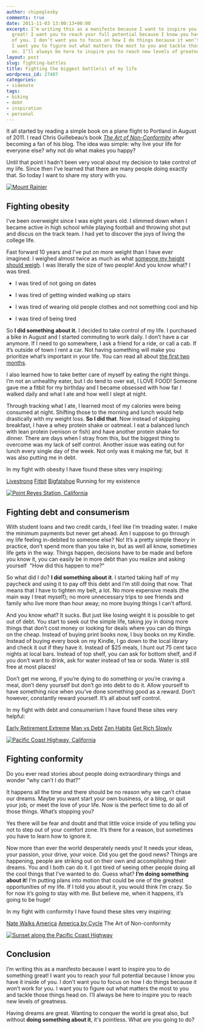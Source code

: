 ```yaml
---
author: chipoglesby
comments: true
date: 2011-11-03 13:00:13+00:00
excerpt: I’m writing this as a manifesto because I want to inspire you to do something
  great! I want you to reach your full potential because I know you have it inside
  of you. I don’t want you to focus on how I do things because it won’t work for you.
  I want you to figure out what matters the most to you and tackle those things head
  on. I’ll always be here to inspire you to reach new levels of greatness.
layout: post
slug: fighting-battles
title: Fighting the biggest battle(s) of my life
wordpress_id: 27487
categories:
- sidenote
tags:
- biking
- debt
- inspiration
- personal
---
```


It all started by reading a simple book on a plane flight to Portland in August of 2011. I read Chris Guillebeau’s book _[The Art of Non-Conformity](http://www.amazon.com/Art-Non-Conformity-Rules-Change-World/dp/0399536108)_ after becoming a fan of his blog. The idea was simple: why live your life for everyone else? why not do what makes you happy?

Until that point I hadn’t been very vocal about my decision to take control of my life. Since then I’ve learned that there are many people doing exactly that. So today I want to share my story with you.

[![Mount Rainier](http://farm7.static.flickr.com/6069/6134699585_ac7bc7c76b.jpg)](http://www.flickr.com/photos/chipoglesby/6134699585/)


## Fighting obesity


I’ve been overweight since I was eight years old. I slimmed down when I became active in high school while playing football and throwing shot put and discus on the track team. I had yet to discover the joys of living the college life.

Fast forward 10 years and I’ve put on more weight than I have ever imagined. I weighed almost twice as much as what [someone my height should weigh](http://www.brianmac.co.uk/idealw.htm). I was literally the size of two people! And you know what? I was tired.



	
  * I was tired of not going on dates

	
  * I was tired of getting winded walking up stairs

	
  * I was tired of wearing old people clothes and not something cool and hip

	
  * I was tired of being tired


So **I did something about it.** I decided to take control of my life. I purchased a bike in August and I started commuting to work daily. I don’t have a car anymore. If I need to go somewhere, I ask a friend for a ride, or call a cab. If it’s outside of town I rent a car. Not having something will make you prioritize what’s important in your life. You can read all about [the first two months](http://www.chipoglesby.com/2011/10/celebrating-two-months-car-free/).

I also learned how to take better care of myself by eating the right things. I’m not an unhealthy eater, but I do tend to over eat, I LOVE FOOD! Someone gave me a fitbit for my birthday and I became obsessed with how far I walked daily and what I ate and how well I slept at night.

Through tracking what I ate, I learned most of my calories were being consumed at night. Shifting those to the morning and lunch would help drastically with my weight loss. **So I did that**. Now instead of skipping breakfast, I have a whey protein shake or oatmeal. I eat a balanced lunch with lean protein (venison or fish) and have another protein shake for dinner. There are days when I stray from this, but the biggest thing to overcome was my lack of self control. Another issue was eating out for lunch every single day of the week. Not only was it making me fat, but  it was also putting me in debt.

In my fight with obesity I have found these sites very inspiring:

[Livestrong](http://www.livestrong.com/blog/blog/bills-success-story/)
[ Fitbit](http://www.fitbit.com)
[ Bigfatshoe](http://www.bigfatshoe.tumblr.com)
Running for my existence

[![Point Reyes Station, California](http://farm7.static.flickr.com/6174/6135222350_92605af3df.jpg)](http://www.flickr.com/photos/chipoglesby/6135222350/)


## Fighting debt and consumerism


With student loans and two credit cards, I feel like I’m treading water. I make the minimum payments but never get ahead. Am I suppose to go through my life feeling in-debited to someone else? No! It’s a pretty simple theory in practice, don’t spend more than you take in, but as well all know, sometimes life gets in the way. Things happen, decisions have to be made and before you know it, you can easily be in more debt than you realize and asking yourself  "How did this happen to me?"

So what did I do? **I did something about it**. I started taking half of my paycheck and using it to pay off this debt and I’m still doing that now. That means that I have to tighten my belt, a lot. No more expensive meals (the main way I treat myself); no more unnecessary trips to see friends and family who live more than hour away; no more buying things I can’t afford.

And you know what? It sucks. But just like losing weight it is possible to get out of debt. You start to seek out the simple life, taking joy in doing more things that don’t cost money or looking for deals where you can do things on the cheap. Instead of buying print books now, I buy books on my Kindle. Instead of buying every book on my Kindle, I go down to the local library and check it out if they have it. Instead of $25 meals, I hunt out 75 cent taco nights at local bars. Instead of top shelf, you can ask for bottom shelf, and if you don’t want to drink, ask for water instead of tea or soda. Water is still free at most places!

Don’t get me wrong, if you’re dying to do something or you’re craving a meal, don’t deny yourself but don’t go into debt to do it. Allow yourself to have something nice when you’ve done something good as a reward. Don’t however, constantly reward yourself. It’s all about self control.

In my fight with debt and consumerism I have found these sites very helpful:

[Early Retirement Extreme](http://earlyretirementextreme.com/how-i-became-financially-independent-in-5-years-part-i.html)
[Man vs Debt](http://manvsdebt.com/about/)
[Zen Habits](http://zenhabits.net/simple-living-manifesto-72-ideas-to-simplify-your-life/)
[Get Rich Slowly](http://www.getrichslowly.org/blog/)

[![Pacific Coast Highway, California](http://farm7.static.flickr.com/6178/6134666947_94b2b59f8f.jpg)](http://www.flickr.com/photos/chipoglesby/6134666947/)


## Fighting conformity


Do you ever read stories about people doing extraordinary things and wonder “why can’t I do that?”

It happens all the time and there should be no reason why we can’t chase our dreams. Maybe you want start your own business, or a blog, or quit your job, or meet the love of your life. Now is the perfect time to do all of those things. What’s stopping you?

Yes there will be fear and doubt and that little voice inside of you telling you not to step out of your comfort zone. It’s there for a reason, but sometimes you have to learn how to ignore it.

Now more than ever the world desperately needs you! It needs your ideas, your passion, your drive, your voice. Did you get the good news? Things are happening, people are striking out on their own and accomplishing their dreams. You and I both can do it. I got tired of seeing other people doing all the cool things that I’ve wanted to do. Guess what? **I’m doing something about it**! I’m putting plans into motion that could be one of the greatest opportunities of my life. If I told you about it, you would think I’m crazy. So for now it’s going to stay with me. But believe me, when it happens, it’s going to be huge!

In my fight with conformity I have found these sites very inspiring:

[Nate Walks America](http://www.natewalksamerica.com/)
[America by Cycle](http://www.americabycycle.com/)
The Art of Non-conformity

[![Sunset along the Pacific Coast Highway](http://farm7.static.flickr.com/6088/6135215846_8f02694a36.jpg)](http://www.flickr.com/photos/chipoglesby/6135215846/)


## Conclusion


I’m writing this as a manifesto because I want to inspire you to do something great! I want you to reach your full potential because I know you have it inside of you. I don’t want you to focus on how I do things because it won’t work for you. I want you to figure out what matters the most to you and tackle those things head on. I’ll always be here to inspire you to reach new levels of greatness.

Having dreams are great. Wanting to conquer the world is great also, but without **doing something about it**, it's pointless. What are you going to do?
